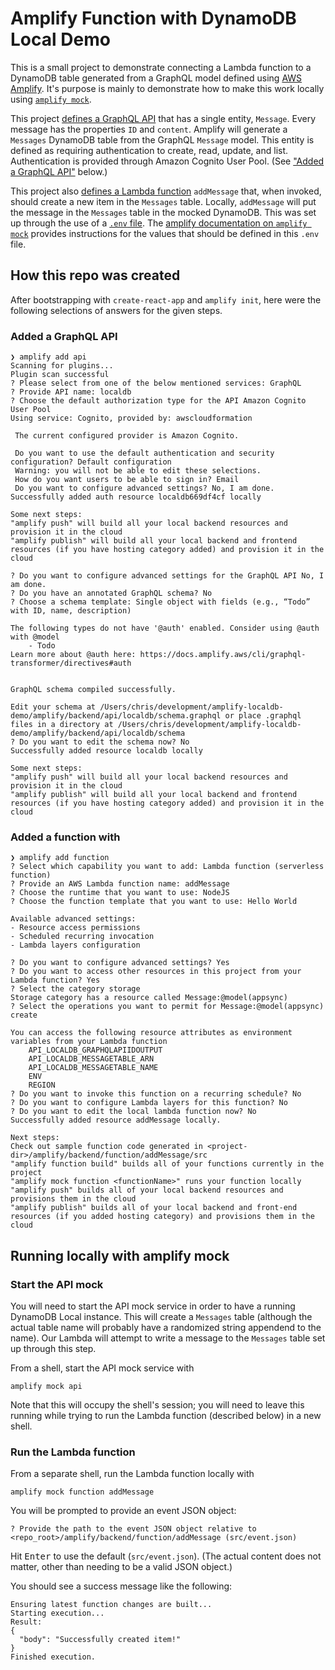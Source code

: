 # Amplify Function with DynamoDB Local Demo

This is a small project to demonstrate connecting a Lambda function to a DynamoDB table generated from a GraphQL model defined using [AWS Amplify](https://aws.amazon.com/amplify/).
It's purpose is mainly to demonstrate how to make this work locally using [`amplify mock`](https://docs.amplify.aws/cli/usage/mock).

This project [defines a GraphQL API](amplify/backend/api/localdb/schema.graphql) that has a single entity, `Message`.
Every message has the properties `ID` and `content`.
Amplify will generate a `Messages` DynamoDB table from the GraphQL `Message` model.
This entity is defined as requiring authentication to create, read, update, and list.
Authentication is provided through Amazon Cognito User Pool.
(See ["Added a GraphQL API"](#added-a-graphql-api) below.)

This project also [defines a Lambda function](amplify/backend/function/addMessage/src/index.js) `addMessage` that, when invoked, should create a new item in the `Messages` table.
Locally, `addMessage` will put the message in the `Messages` table in the mocked DynamoDB.
This was set up through the use of a [`.env` file](amplify/backend/function/addMessage/.env).
The [amplify documentation on `amplify mock`](https://docs.amplify.aws/cli/usage/mock#function-mock-environment-variables) provides instructions for the values that should be defined in this `.env` file.


## How this repo was created

After bootstrapping with `create-react-app` and `amplify init`, here were the following selections of answers for the given steps.


### Added a GraphQL API

```
❯ amplify add api
Scanning for plugins...
Plugin scan successful
? Please select from one of the below mentioned services: GraphQL
? Provide API name: localdb
? Choose the default authorization type for the API Amazon Cognito User Pool
Using service: Cognito, provided by: awscloudformation

 The current configured provider is Amazon Cognito.

 Do you want to use the default authentication and security configuration? Default configuration
 Warning: you will not be able to edit these selections.
 How do you want users to be able to sign in? Email
 Do you want to configure advanced settings? No, I am done.
Successfully added auth resource localdb669df4cf locally

Some next steps:
"amplify push" will build all your local backend resources and provision it in the cloud
"amplify publish" will build all your local backend and frontend resources (if you have hosting category added) and provision it in the cloud

? Do you want to configure advanced settings for the GraphQL API No, I am done.
? Do you have an annotated GraphQL schema? No
? Choose a schema template: Single object with fields (e.g., “Todo” with ID, name, description)

The following types do not have '@auth' enabled. Consider using @auth with @model
	- Todo
Learn more about @auth here: https://docs.amplify.aws/cli/graphql-transformer/directives#auth


GraphQL schema compiled successfully.

Edit your schema at /Users/chris/development/amplify-localdb-demo/amplify/backend/api/localdb/schema.graphql or place .graphql files in a directory at /Users/chris/development/amplify-localdb-demo/amplify/backend/api/localdb/schema
? Do you want to edit the schema now? No
Successfully added resource localdb locally

Some next steps:
"amplify push" will build all your local backend resources and provision it in the cloud
"amplify publish" will build all your local backend and frontend resources (if you have hosting category added) and provision it in the cloud
```

### Added a function with

```
❯ amplify add function
? Select which capability you want to add: Lambda function (serverless function)
? Provide an AWS Lambda function name: addMessage
? Choose the runtime that you want to use: NodeJS
? Choose the function template that you want to use: Hello World

Available advanced settings:
- Resource access permissions
- Scheduled recurring invocation
- Lambda layers configuration

? Do you want to configure advanced settings? Yes
? Do you want to access other resources in this project from your Lambda function? Yes
? Select the category storage
Storage category has a resource called Message:@model(appsync)
? Select the operations you want to permit for Message:@model(appsync) create

You can access the following resource attributes as environment variables from your Lambda function
	API_LOCALDB_GRAPHQLAPIIDOUTPUT
	API_LOCALDB_MESSAGETABLE_ARN
	API_LOCALDB_MESSAGETABLE_NAME
	ENV
	REGION
? Do you want to invoke this function on a recurring schedule? No
? Do you want to configure Lambda layers for this function? No
? Do you want to edit the local lambda function now? No
Successfully added resource addMessage locally.

Next steps:
Check out sample function code generated in <project-dir>/amplify/backend/function/addMessage/src
"amplify function build" builds all of your functions currently in the project
"amplify mock function <functionName>" runs your function locally
"amplify push" builds all of your local backend resources and provisions them in the cloud
"amplify publish" builds all of your local backend and front-end resources (if you added hosting category) and provisions them in the cloud
```

## Running locally with amplify mock

### Start the API mock

You will need to start the API mock service in order to have a running DynamoDB Local instance.
This will create a `Messages` table (although the actual table name will probably have a randomized string appendend to the name).
Our Lambda will attempt to write a message to the `Messages` table set up through this step.

From a shell, start the API mock service with

```
amplify mock api
```

Note that this will occupy the shell's session; you will need to leave this running while trying to run the Lambda function (described below) in a new shell.


### Run the Lambda function

From a separate shell, run the Lambda function locally with

```
amplify mock function addMessage
```

You will be prompted to provide an event JSON object:
```
? Provide the path to the event JSON object relative to <repo_root>/amplify/backend/function/addMessage (src/event.json)
```

Hit <kbd>Enter</kbd> to use the default (`src/event.json`).
(The actual content does not matter, other than needing to be a valid JSON object.)

You should see a success message like the following:

```
Ensuring latest function changes are built...
Starting execution...
Result:
{
  "body": "Successfully created item!"
}
Finished execution.
```
